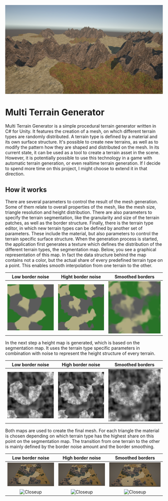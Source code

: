![Screenshot](./Doc/Start_screenshot.png)

# Multi Terrain Generator

Multi Terrain Generator is a simple procedural terrain generator written in C# for Unity. It features the creation of a mesh, on which different terrain types are randomly distributed. A terrain type is defined by a material and its own surface structure. It's possible to create new terrains, as well as to modify the pattern how they are shaped and distributed on the mesh.
In its current state, it can be used as a tool to create a terrain asset in the scene. However, it is potentially possible to use this technology in a game with automatic terrain generation, or even realtime terrain generation. If I decide to spend more time on this project, I might choose to extend it in that direction.

## How it works

There are several parameters to control the result of the mesh generation. Some of them relate to overall properties of the mesh, like the mesh size, triangle resolution and height distribution. There are also parameters to specify the terrain segmentation, like the granularity and size of the terrain patches, as well as the border structure. Finally, there is the terrain type editor, in which new terrain types can be defined by another set of parameters. These include the material, but also parameters to control the terrain specific surface structure. 
When the generation process is started, the application first generates a texture which defines the distribution of the different terrain types, the segmentation map. Below, you see a graphical representation of this map. In fact the data structure behind the map contains not a color, but the actual share of every predefined terrain type on a point. This enables smooth interpolation from one terrain to the other.

Low border noise             |  Hight border noise			| Smoothed borders
:---------------------------:|:---------------------------:|:---------------------------:
![Segmentation low border noise](./Doc/Segmentation_low_border_noise.png  "Segmentation low border noise") |![Segmentation high border noise](./Doc/Segmentation_high_border_noise.png "Segmentation high border noise") |![Segmentation smooth transition](./Doc/Segmentation_smooth_transition.png "Segmentation smooth transition")

In the next step a height map is generated, which is based on the segmentation map. It uses the terrain type specific parameters in combination with noise to represent the height structure of every terrain.

Low border noise             |  High border noise			| Smoothed borders
:---------------------------:|:---------------------------:|:---------------------------:
![Height low border noise](./Doc/Height_low_border_noise.png  "Height low border noise") |![Height high border noise](./Doc/Height_high_border_noise.png "Height high border noise") |![Height smooth transition](./Doc/Height_smooth_transition.png "Height smooth transition")

Both maps are used to create the final mesh. For each triangle the material is chosen depending on which terrain type has the highest share on this point on the segmentation map. The transition from one terrain to the other is mainly defined by the border noise amount and the border smoothing.

Low border noise             |  High border noise			| Smoothed borders
:---------------------------:|:---------------------------:|:---------------------------:
![Mesh low border noise](./Doc/Mesh_low_border_noise.png  "Mesh low border noise") |![Mesh high border noise](./Doc/Mesh_high_border_noise.png "Mesh high border noise") |![Mesh smooth transition](./Doc/Mesh_smooth_transition.png "Mesh smooth transition")
![Closeup](./Doc/Closeup_low_border_noise.png  "Closeup") |![Closeup](./Doc/Closeup_high_border_noise.png "Closeup") |![Closeup](./Doc/Closeup_smooth_transition.png "Closeup")

